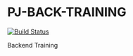 # PJ-BACK-TRAINING

[![Build Status](https://travis-ci.com/franciscoabalan/PJ-BackTraining-Blas.svg?branch=master)](https://travis-ci.org/wolox-training/pj-fa-rails)

Backend Training

